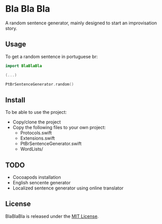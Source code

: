 # Bla Bla Bla
A random sentence generator, mainly designed to start an improvisation story. 

## Usage
To get a random sentence in portuguese br: 
```swift
import BlaBlaBla

(...)

PtBrSentenceGenerator.random()
```

## Install
To be able to use the project:
- Copy/clone the project
- Copy the following files to your own project: 
    - Protocols.swift
    - Extensions.swift
    - PtBrSentenceGenerator.swift
    - WordLists/
 
## TODO
- Cocoapods installation
- English sencente generator
- Localized sentence generator using online translator

## License
BlaBlaBla is released under the [MIT License](LICENSE).
